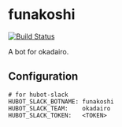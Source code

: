 # funakoshi

[![Build Status](https://travis-ci.org/okadairo/funakoshi.svg?branch=master)](https://travis-ci.org/okadairo/funakoshi)

A bot for okadairo.

## Configuration

```
# for hubot-slack
HUBOT_SLACK_BOTNAME: funakoshi
HUBOT_SLACK_TEAM:    okadairo
HUBOT_SLACK_TOKEN:   <TOKEN>
```
